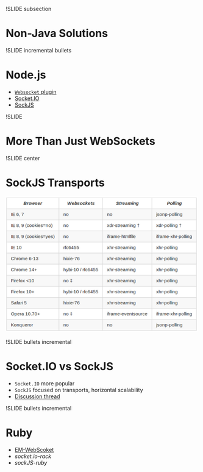 !SLIDE subsection
# Non-Java Solutions

!SLIDE incremental bullets
# Node.js
* <a href="https://npmjs.org/package/websocket">`Websocket` plugin</a>
* <a href="http://socket.io/">Socket.IO</a>
* <a href="http://sockjs.org">SockJS</a>

!SLIDE
# More Than Just WebSockets

!SLIDE center
# SockJS Transports
![sockjs-transports.png](sockjs-transports.png)

!SLIDE bullets incremental
# Socket.IO vs SockJS
* `Socket.IO` more popular
* `SockJS` focused on transports, horizontal scalability
* <a href="https://groups.google.com/forum/#!topic/sockjs/lgzxVnlth54/discussion">Discussion thread</a>

!SLIDE bullets incremental
# Ruby
* <a href="https://github.com/igrigorik/em-websocket">EM-WebScoket</a>
* _socket.io-rack_
* _sockJS-ruby_

